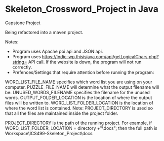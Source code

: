 # Skeleton_Crossword_Project in Java

Capstone Project

Being refactored into a maven project.

Notes:

- Program uses Apache poi api and JSON api.
- Program uses https://indic-wp.thisisjava.com/api/getLogicalChars.php?string= API call. If the website is down, the program will not run correctly.
- Prefences/Settings that require attention before running the program:

WORD_LIST_FILE_NAME specifies which word list you are using on your computer.
PUZZLE_FILE_NAME will determine what the output filename will be.
UNUSED_WORDS_FILENAME specifies the filename for the unused words.
OUTPUT_FOLDER_LOCATION is the location of where the output files will be written to.
WORD_LIST_FOLDER_LOCATION is the location of where the word list is contained.
Note: PROJECT_DIRECTORY is used so that all the files are maintained inside the project folder.

PROJECT_DIRECTORY is the path of the running project. For example, if WORD_LIST_FOLDER_LOCATION = directory +"\docs\"; then the full path is Workspace\ICS499-Skeleton_Project\docs
